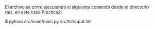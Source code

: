El archivo se corre ejecutando el siguiente comando desde el
directorio raíz, en este caso Practica2:

$ python src/main/main.py src/tst/input.txt